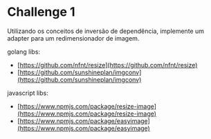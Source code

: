 # Challenge 1
Utilizando os conceitos de inversão de dependência, implemente um adapter para um redimensionador de imagem.

golang libs:
- [https://github.com/nfnt/resize](https://github.com/nfnt/resize)
- [https://github.com/sunshineplan/imgconv](https://github.com/sunshineplan/imgconv)

javascript libs:
- [https://www.npmjs.com/package/resize-image](https://www.npmjs.com/package/resize-image)
- [https://www.npmjs.com/package/easyimage](https://www.npmjs.com/package/easyimage)